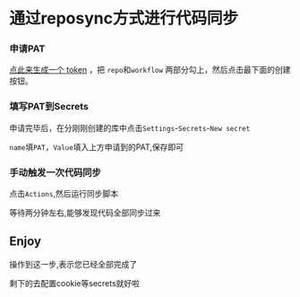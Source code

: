 # 通过reposync方式进行代码同步


### 申请PAT

[点此来生成一个 token](https://github.com/settings/tokens/new) ，把 `repo`和`workflow` 两部分勾上，然后点击最下面的创建按钮。

### 填写PAT到Secrets

申请完毕后，在分刚刚创建的库中点击`Settings`-`Secrets`-`New secret`

`name`填`PAT`，`Value`填入上方申请到的PAT,保存即可

### 手动触发一次代码同步

点击`Actions`,然后运行同步脚本

等待两分钟左右,能够发现代码全部同步过来

## Enjoy

操作到这一步,表示您已经全部完成了

剩下的去配置cookie等secrets就好啦
